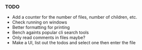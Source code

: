 ### TODO
- Add a counter for the number of files, number of children, etc.
- Check running on windows
- Better formatting for printing
- Bench againts popular cli search tools
- Only read comments in files maybe?
- Make a UI, list out the todos and select one then enter the file
